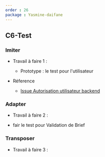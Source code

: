 ```yaml
---
order : 26
package : Yasmine-daifane
---
```


## C6-Test

### Imiter
  
-  Travail à faire 1 :
     - Prototype : le test pour l'utilisateur 
  
  
- Réference 
    - [Issue Autorisation utilisateur backend ](https://github.com/labs-web/prototype/issues/41)

### Adapter 
 - Travail à faire 2 :
  
  -   fair le test pour  Validation de Brief    

### Transposer

- Travail à faire 3 :
  


